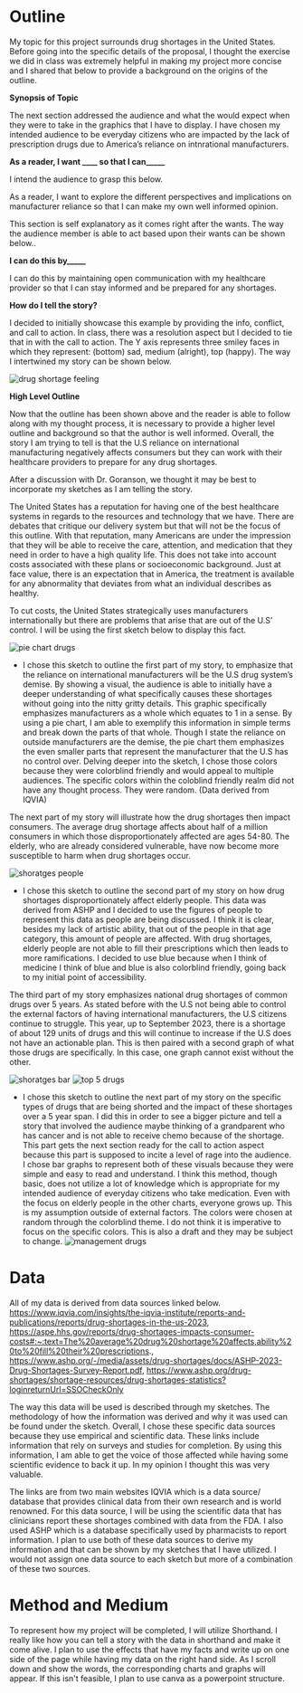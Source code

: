 # Outline

My topic for this project surrounds drug shortages in the United States. Before going into the specific details of the proposal, I thought the exercise we did in class was extremely helpful in making my project more concise and I shared that below to provide a background on the origins of the outline. 

**Synopsis of Topic**

The next section addressed the audience and what the would expect when they were to take in the graphics that I have to display. I have chosen my intended audience to be everyday citizens who are impacted by the lack of prescription drugs due to America’s reliance on intnrational manufacturers. 

**As a reader, I want ____ so that I can_____**

I intend the audience to grasp this below.

As a reader, I want to explore the different perspectives and implications on manufacturer reliance so that I can make my own well informed opinion. 

This section is self explanatory as it comes right after the wants. The way the audience member is able to act based upon their wants can be shown below.. 

**I can do this by_____**

I can do this by maintaining open communication with my healthcare provider so that I can stay informed and be prepared for any shortages. 

**How do I tell the story?**

I decided to initially showcase this example by providing the info, conflict, and call to action. In class, there was a resolution aspect but I decided to tie that in with the call to action. The Y axis represents three smiley faces in which they represent: (bottom) sad, medium (alright), top (happy). The way I intertwined my story can be shown below. 

![drug shortage feeling](https://github.com/Haleena426/Phillips-Haleena-Portfolio/assets/149639567/63b46ca7-b55b-45b1-a2ee-8c5df6744fed)


**High Level Outline**

Now that the outline has been shown above and the reader is able to follow along with my thought process, it is necessary to provide a higher level outline and background so that the author is well informed. Overall, the story I am trying to tell is that the U.S reliance on international manufacturing negatively affects consumers but they can work with their healthcare providers to prepare for any drug shortages. 

After a discussion with Dr. Goranson, we thought it may be best to incorporate my sketches as I am telling the story. 

The United States has a reputation for having one of the best healthcare systems in regards to the resources and technology that we have. There are debates that critique our delivery system but that will not be the focus of this outline. With that reputation, many Americans are under the impression that they will be able to receive the care, attention, and medication that they need in order to have a high quality life. This does not take into account costs associated with these plans or socioeconomic background. Just at face value, there is an expectation that in America, the treatment is available for any abnormality that deviates from what an individual describes as healthy. 

To cut costs, the United States strategically uses manufacturers internationally but there are problems that arise that are out of the U.S’ control. I will be using the first sketch below to display this fact. 


![pie chart drugs](https://github.com/Haleena426/Phillips-Haleena-Portfolio/assets/149639567/31aa6514-e261-4287-aa21-4275ed946803)

* I chose this sketch to outline the first part of my story, to emphasize that the reliance on international manufacturers will be the U.S drug system’s demise. By showing a visual, the audience is able to initially have a deeper understanding of what specifically causes these shortages without going into the nitty gritty details. This graphic specifically emphasizes manufacturers as a whole which equates to 1 in a sense. By using a pie chart, I am able to exemplify this information in simple terms and break down the parts of that whole. Though I state the reliance on outside manufacturers are the demise, the pie chart them emphasizes the even smaller parts that represent the manufacturer that the U.S has no control over. Delving deeper into the sketch, I chose those colors because they were colorblind friendly and would appeal to multiple audiences. The specific colors within the coloblind friendly realm did not have any thought process. They were random. (Data derived from IQVIA)
  
The next part of my story will illustrate how the drug shortages then impact consumers. The average drug shortage affects about half of a million consumers in which those disproportionately affected are ages 54-80. The elderly, who are already considered vulnerable, have now become more susceptible to harm when drug shortages occur. 

![shoratges people](https://github.com/Haleena426/Phillips-Haleena-Portfolio/assets/149639567/7afa6ee1-c216-4b2f-9283-b0cdf592d2ed)

* I chose this sketch to outline the second part of my story on how drug shortages disproportionately affect elderly people. This data was derived from ASHP and I decided to use the figures of people to represent this data as people are being discussed. I think it is clear, besides my lack of artistic ability, that out of the people in that age category, this amount of people are affected. With drug shortages, elderly people are not able to fill their prescriptions which then leads to more ramifications. I decided to use blue because when I think of medicine I think of blue and blue is also colorblind friendly, going back to my initial point of accessibility. 


The third part of my story emphasizes national drug shortages of common drugs over 5 years. As stated before with the U.S not being able to control the external factors of having international manufacturers, the U.S citizens continue to struggle. This year, up to September 2023, there is a shortage of about 129 units of drugs and this will continue to increase if the U.S does not have an actionable plan. This is then paired with a second graph of what those drugs are specifically. In this case, one graph cannot exist without the other. 

![shoratges bar](https://github.com/Haleena426/Phillips-Haleena-Portfolio/assets/149639567/dfc633d3-205b-4b29-b69a-6c535f6d52d7)
![top 5 drugs](https://github.com/Haleena426/Phillips-Haleena-Portfolio/assets/149639567/e304f8a7-4137-4230-84c5-c7cc4d067229)

* I chose this sketch to outline the next part of my story on the specific types of drugs that are being shorted and the impact of these shortages over a 5 year span. I did this in order to see a bigger picture and tell a story that involved the audience maybe thinking of a grandparent who has cancer and is not able to receive chemo because of the shortage. This part gets the next section ready for the call to action aspect because this part is supposed to incite a level of rage into the audience. I chose bar graphs to represent both of these visuals because they were simple and easy to read and understand. I think this method, though basic, does not utilize a lot of knowledge which is appropriate for my intended audience of everyday citizens who take medication. Even with the focus on elderly people in the other charts, everyone grows up. This is my assumption outside of external factors. The colors were chosen at random through the colorblind theme. I do not think it is imperative to focus on the specific colors. This is also a draft and they may be subject to change. 
![management drugs](https://github.com/Haleena426/Phillips-Haleena-Portfolio/assets/149639567/af7d075d-af1f-4fb8-bfb7-a3bb7fcec5b1)


# Data 

All of my data is derived from data sources linked below. https://www.iqvia.com/insights/the-iqvia-institute/reports-and-publications/reports/drug-shortages-in-the-us-2023, https://aspe.hhs.gov/reports/drug-shortages-impacts-consumer-costs#:~:text=The%20average%20drug%20shortage%20affects,ability%20to%20fill%20their%20prescriptions., 
https://www.ashp.org/-/media/assets/drug-shortages/docs/ASHP-2023-Drug-Shortages-Survey-Report.pdf, 
https://www.ashp.org/drug-shortages/shortage-resources/drug-shortages-statistics?loginreturnUrl=SSOCheckOnly

The way this data will be used is described through my sketches. The methodology of how the information was derived and why it was used can be found under the sketch. Overall, I chose these specific data sources because they use empirical and scientific data. These links include information that rely on surveys and studies for completion. By using this information, I am able to get the voice of those affected while having some scientific evidence to back it up. In my opinion I thought this was very valuable. 

The links are from two main websites IQVIA which is a data source/ database that provides clinical data from their own research and is world renowned. For this data source, I will be using the scientific data that has clinicians report these shortages combined with data from the FDA.  I also used ASHP which is a database specifically used by pharmacists to report information. I plan to use both of these data sources to derive my information and that can be shown by my sketches that I have utilized. I would not assign one data source to each sketch but more of a combination of these two sources. 


# Method and Medium 

To represent how my project will be completed, I will utilize Shorthand. I really like how you can tell a story with the data in shorthand and make it come alive. I plan to use the effects that have my facts and write up on one side of the page while having my data on the right hand side. As I scroll down and show the words, the corresponding charts and graphs will appear. If this isn't feasible, I plan to use canva as a powerpoint structure. 
